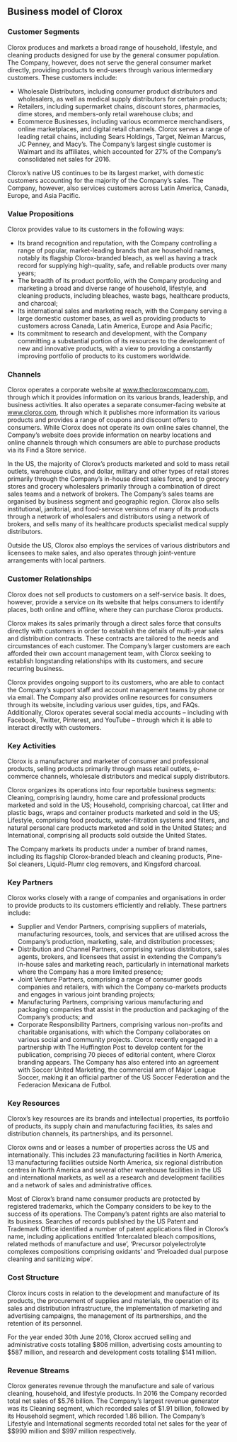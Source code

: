 Business model of Clorox
------------------------

 ### Customer Segments

 Clorox produces and markets a broad range of household, lifestyle, and cleaning products designed for use by the general consumer population. The Company, however, does not serve the general consumer market directly, providing products to end-users through various intermediary customers. These customers include:

  * Wholesale Distributors, including consumer product distributors and wholesalers, as well as medical supply distributors for certain products;
 * Retailers, including supermarket chains, discount stores, pharmacies, dime stores, and members-only retail warehouse clubs; and
 * Ecommerce Businesses, including various ecommerce merchandisers, online marketplaces, and digital retail channels.
  Clorox serves a range of leading retail chains, including Sears Holdings, Target, Neiman Marcus, JC Penney, and Macy’s. The Company’s largest single customer is Walmart and its affiliates, which accounted for 27% of the Company’s consolidated net sales for 2016.

 Clorox’s native US continues to be its largest market, with domestic customers accounting for the majority of the Company’s sales. The Company, however, also services customers across Latin America, Canada, Europe, and Asia Pacific.

 ### Value Propositions

 Clorox provides value to its customers in the following ways:

  * Its brand recognition and reputation, with the Company controlling a range of popular, market-leading brands that are household names, notably its flagship Clorox-branded bleach, as well as having a track record for supplying high-quality, safe, and reliable products over many years;
 * The breadth of its product portfolio, with the Company producing and marketing a broad and diverse range of household, lifestyle, and cleaning products, including bleaches, waste bags, healthcare products, and charcoal;
 * Its international sales and marketing reach, with the Company serving a large domestic customer bases, as well as providing products to customers across Canada, Latin America, Europe and Asia Pacific;
 * Its commitment to research and development, with the Company committing a substantial portion of its resources to the development of new and innovative products, with a view to providing a constantly improving portfolio of products to its customers worldwide.
  ### Channels

 Clorox operates a corporate website at www.thecloroxcompany.com, through which it provides information on its various brands, leadership, and business activities. It also operates a separate consumer-facing website at www.clorox.com, through which it publishes more information its various products and provides a range of coupons and discount offers to consumers. While Clorox does not operate its own online sales channel, the Company’s website does provide information on nearby locations and online channels through which consumers are able to purchase products via its Find a Store service.

 In the US, the majority of Clorox’s products marketed and sold to mass retail outlets, warehouse clubs, and dollar, military and other types of retail stores primarily through the Company’s in-house direct sales force, and to grocery stores and grocery wholesalers primarily through a combination of direct sales teams and a network of brokers. The Company’s sales teams are organised by business segment and geographic region. Clorox also sells institutional, janitorial, and food-service versions of many of its products through a network of wholesalers and distributors using a network of brokers, and sells many of its healthcare products specialist medical supply distributors.

 Outside the US, Clorox also employs the services of various distributors and licensees to make sales, and also operates through joint-venture arrangements with local partners.

 ### Customer Relationships

 Clorox does not sell products to customers on a self-service basis. It does, however, provide a service on its website that helps consumers to identify places, both online and offline, where they can purchase Clorox products.

 Clorox makes its sales primarily through a direct sales force that consults directly with customers in order to establish the details of multi-year sales and distribution contracts. These contracts are tailored to the needs and circumstances of each customer. The Company’s larger customers are each afforded their own account management team, with Clorox seeking to establish longstanding relationships with its customers, and secure recurring business.

 Clorox provides ongoing support to its customers, who are able to contact the Company’s support staff and account management teams by phone or via email. The Company also provides online resources for consumers through its website, including various user guides, tips, and FAQs. Additionally, Clorox operates several social media accounts – including with Facebook, Twitter, Pinterest, and YouTube – through which it is able to interact directly with customers.

 ### Key Activities

 Clorox is a manufacturer and marketer of consumer and professional products, selling products primarily through mass retail outlets, e-commerce channels, wholesale distributors and medical supply distributors.

 Clorox organizes its operations into four reportable business segments: Cleaning, comprising laundry, home care and professional products marketed and sold in the US; Household, comprising charcoal, cat litter and plastic bags, wraps and container products marketed and sold in the US; Lifestyle, comprising food products, water-filtration systems and filters, and natural personal care products marketed and sold in the United States; and International, comprising all products sold outside the United States.

 The Company markets its products under a number of brand names, including its flagship Clorox-branded bleach and cleaning products, Pine-Sol cleaners, Liquid-Plumr clog removers, and Kingsford charcoal.

 ### Key Partners

 Clorox works closely with a range of companies and organisations in order to provide products to its customers efficiently and reliably. These partners include:

  * Supplier and Vendor Partners, comprising suppliers of materials, manufacturing resources, tools, and services that are utilised across the Company’s production, marketing, sale, and distribution processes;
 * Distribution and Channel Partners, comprising various distributors, sales agents, brokers, and licensees that assist in extending the Company’s in-house sales and marketing reach, particularly in international markets where the Company has a more limited presence;
 * Joint Venture Partners, comprising a range of consumer goods companies and retailers, with which the Company co-markets products and engages in various joint branding projects;
 * Manufacturing Partners, comprising various manufacturing and packaging companies that assist in the production and packaging of the Company’s products; and
 * Corporate Responsibility Partners, comprising various non-profits and charitable organisations, with which the Company collaborates on various social and community projects.
  Clorox recently engaged in a partnership with The Huffington Post to develop content for the publication, comprising 70 pieces of editorial content, where Clorox branding appears. The Company has also entered into an agreement with Soccer United Marketing, the commercial arm of Major League Soccer, making it an official partner of the US Soccer Federation and the Federacion Mexicana de Futbol.

 ### Key Resources

 Clorox’s key resources are its brands and intellectual properties, its portfolio of products, its supply chain and manufacturing facilities, its sales and distribution channels, its partnerships, and its personnel.

 Clorox owns and or leases a number of properties across the US and internationally. This includes 23 manufacturing facilities in North America, 13 manufacturing facilities outside North America, six regional distribution centres in North America and several other warehouse facilities in the US and international markets, as well as a research and development facilities and a network of sales and administrative offices.

 Most of Clorox’s brand name consumer products are protected by registered trademarks, which the Company considers to be key to the success of its operations. The Company’s patent rights are also material to its business. Searches of records published by the US Patent and Trademark Office identified a number of patent applications filed in Clorox’s name, including applications entitled ‘Intercalated bleach compositions, related methods of manufacture and use’, ‘Precursor polyelectrolyte complexes compositions comprising oxidants’ and ‘Preloaded dual purpose cleaning and sanitizing wipe’.

 ### Cost Structure

 Clorox incurs costs in relation to the development and manufacture of its products, the procurement of supplies and materials, the operation of its sales and distribution infrastructure, the implementation of marketing and advertising campaigns, the management of its partnerships, and the retention of its personnel.

 For the year ended 30th June 2016, Clorox accrued selling and administrative costs totalling $806 million, advertising costs amounting to $587 million, and research and development costs totalling $141 million.

 ### Revenue Streams

 Clorox generates revenue through the manufacture and sale of various cleaning, household, and lifestyle products. In 2016 the Company recorded total net sales of $5.76 billion. The Company’s largest revenue generator was its Cleaning segment, which recorded sales of $1.91 billion, followed by its Household segment, which recorded 1.86 billion. The Company’s Lifestyle and International segments recorded total net sales for the year of $$990 million and $997 million respectively.